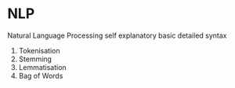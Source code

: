 # NLP
Natural Language Processing self explanatory basic detailed syntax

1. Tokenisation
2. Stemming
3. Lemmatisation
4. Bag of Words
